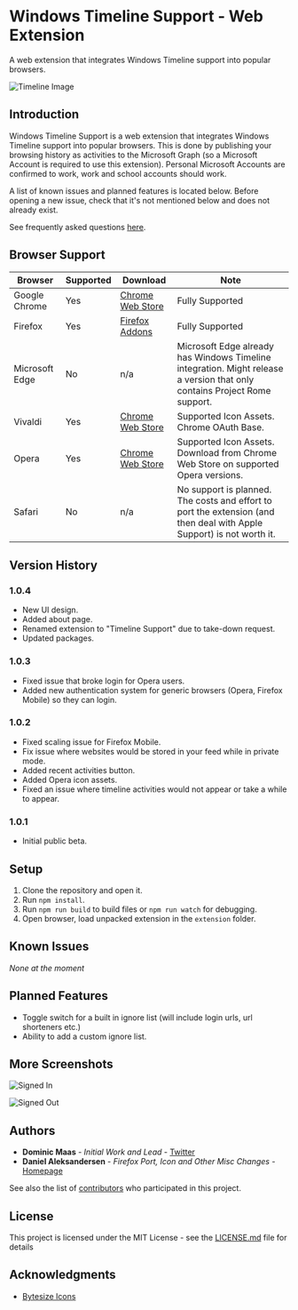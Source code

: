 # Windows Timeline Support - Web Extension

A web extension that integrates Windows Timeline support into popular browsers.

![Timeline Image](extension/images/store/timeline.png)

## Introduction

Windows Timeline Support is a web extension that integrates Windows Timeline support into popular browsers. This is done by publishing your browsing history as activities to the Microsoft Graph (so a Microsoft Account is required to use this extension). Personal Microsoft Accounts are confirmed to work, work and school accounts should work.

A list of known issues and planned features is located below. Before opening a new issue, check that it's not mentioned below and does not already exist.

See frequently asked questions [here](FAQ.md).

## Browser Support

|Browser|Supported|Download|Note|
|--|--|--|--|
|Google Chrome|Yes|[Chrome Web Store](https://chrome.google.com/webstore/detail/windows-timeline-support/meokcjmjkobffcgldbjjklmaaediikdj)|Fully Supported|
|Firefox|Yes|[Firefox Addons](https://addons.mozilla.org/en-GB/firefox/addon/windows-timeline-support/)|Fully Supported|
|Microsoft Edge|No|n/a|Microsoft Edge already has Windows Timeline integration. Might release a version that only contains Project Rome support.|
|Vivaldi|Yes|[Chrome Web Store](https://chrome.google.com/webstore/detail/windows-timeline-support/meokcjmjkobffcgldbjjklmaaediikdj)|Supported Icon Assets. Chrome OAuth Base.|
|Opera|Yes|[Chrome Web Store](https://chrome.google.com/webstore/detail/windows-timeline-support/meokcjmjkobffcgldbjjklmaaediikdj)| Supported Icon Assets. Download from Chrome Web Store on supported Opera versions.|
|Safari|No| n/a | No support is planned. The costs and effort to port the extension (and then deal with Apple Support) is not worth it.|

## Version History

### 1.0.4

* New UI design.
* Added about page.
* Renamed extension to "Timeline Support" due to take-down request.
* Updated packages.

### 1.0.3

* Fixed issue that broke login for Opera users.
* Added new authentication system for generic browsers (Opera, Firefox Mobile) so they can login.

### 1.0.2

* Fixed scaling issue for Firefox Mobile.
* Fix issue where websites would be stored in your feed while in private mode.
* Added recent activities button.
* Added Opera icon assets.
* Fixed an issue where timeline activities would not appear or take a while to appear.

### 1.0.1

* Initial public beta.

## Setup

1. Clone the repository and open it.
2. Run `npm install`.
3. Run `npm run build` to build files or `npm run watch` for debugging.
4. Open browser, load unpacked extension in the `extension` folder.

## Known Issues

*None at the moment*

## Planned Features

- Toggle switch for a built in ignore list (will include login urls, url shorteners etc.)
- Ability to add a custom ignore list.

## More Screenshots

![Signed In](extension/images/store/signed-in.png)

![Signed Out](extension/images/store/signed-out.png)

## Authors

- **Dominic Maas** - *Initial Work and Lead* - [Twitter](https://twitter.com/dominicjmaas)
- **Daniel Aleksandersen** - *Firefox Port, Icon and Other Misc Changes* - [Homepage](https://www.daniel.priv.no/)

See also the list of [contributors](https://github.com/DominicMaas/TimelineExtension/graphs/contributors) who participated in this project.

## License

This project is licensed under the MIT License - see the [LICENSE.md](LICENSE.md) file for details

## Acknowledgments

- [Bytesize Icons](https://github.com/danklammer/bytesize-icons)
